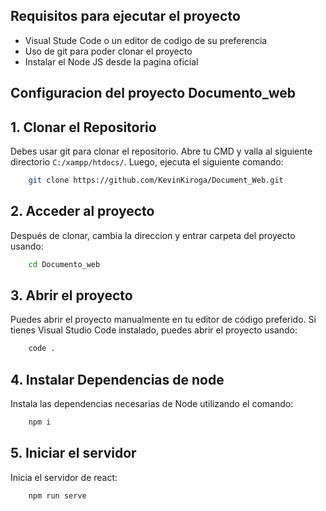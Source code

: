 <img src="https://media.licdn.com/dms/image/D4D12AQFZkbeVaofxzQ/article-cover_image-shrink_600_2000/0/1708033784779?e=2147483647&v=beta&t=8xtvmqPnaQ-hvmkf3Yj3ZhlytJ6mNTPopeFs5yRwazI" alt="" srcset="" />

## Requisitos para ejecutar el proyecto
- Visual Stude Code o un editor de codigo de su preferencia
- Uso de git para poder clonar el proyecto
- Instalar el Node JS desde la pagina oficial

## Configuracion del proyecto Documento_web
## 1. Clonar el Repositorio
Debes usar git para clonar el repositorio. Abre tu CMD y valla al siguiente directorio `C:/xampp/htdocs/`. Luego, ejecuta el siguiente comando:
```sh
    git clone https://github.com/KevinKiroga/Document_Web.git
```
## 2. Acceder al proyecto
Después de clonar, cambia la direccion y entrar carpeta del proyecto usando:
```sh
    cd Documento_web
```
## 3. Abrir el proyecto
Puedes abrir el proyecto manualmente en tu editor de código preferido. Si tienes Visual Studio Code instalado, puedes abrir el proyecto usando:
```sh
    code .
```
## 4. Instalar Dependencias de node
Instala las dependencias necesarias de Node utilizando el comando:
```sh
    npm i
```
## 5. Iniciar el servidor
Inicia el servidor de react:
```sh
    npm run serve
```
